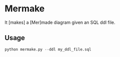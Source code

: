 # Mermake

It [makes] a [Mer]made diagram given an SQL ddl file.

## Usage

```python
python mermake.py --ddl my_ddl_file.sql
```

